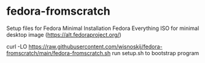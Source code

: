 # fedora-fromscratch
Setup files for Fedora Minimal Installation
Fedora Everything ISO for minimal desktop image (https://alt.fedoraproject.org/)

curl -LO https://raw.githubusercontent.com/wisnoskij/fedora-fromscratch/main/fedora-fromscratch.sh
run setup.sh to bootstrap program
